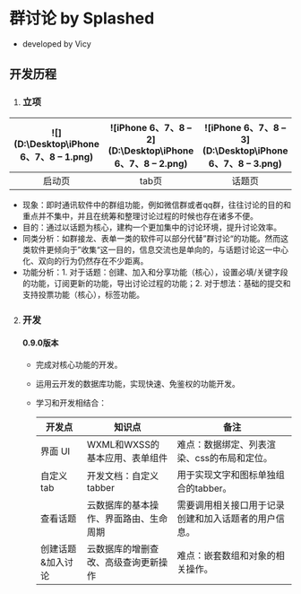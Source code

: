 # 群讨论 by Splashed

- developed by Vicy



## 开发历程

1. ### 立项

| ![](D:\Desktop\iPhone 6、7、8 – 1.png) | ![iPhone 6、7、8 – 2](D:\Desktop\iPhone 6、7、8 – 2.png) | ![iPhone 6、7、8 – 3](D:\Desktop\iPhone 6、7、8 – 3.png) | ![iPhone 6、7、8 – 4](D:\Desktop\iPhone 6、7、8 – 4.png) | ![iPhone 6、7、8 – 5](D:\Desktop\iPhone 6、7、8 – 5.png) |
| :------------------------------------: | :------------------------------------------------------: | :------------------------------------------------------: | :------------------------------------------------------: | :------------------------------------------------------: |
|                 启动页                 |                          tab页                           |                          话题页                          |                        话题创建页                        |                        提交想法页                        |

- 现象：即时通讯软件中的群组功能，例如微信群或者qq群，往往讨论的目的和重点并不集中，并且在统筹和整理讨论过程的时候也存在诸多不便。
- 目的：通过以话题为核心，建构一个更加集中的讨论环境，提升讨论效率。
- 同类分析：如群接龙、表单一类的软件可以部分代替”群讨论“的功能。然而这类软件更倾向于”收集“这一目的，信息交流也是单向的，与话题讨论这一中心化、双向的行为仍然存在不少距离。
- 功能分析：1.  对于话题：创建、加入和分享功能（核心），设置必填/关键字段的功能，订阅更新的功能，导出讨论过程的功能；2.  对于想法：基础的提交和支持投票功能（核心），标签功能。

2. ### 开发

   #### 0.9.0版本

   - 完成对核心功能的开发。

   - 运用云开发的数据库功能，实现快速、免鉴权的功能开发。

   - 学习和开发相结合：

     | 开发点            | 知识点                                 | 备注                                                 |
     | ----------------- | -------------------------------------- | ---------------------------------------------------- |
     | 界面 UI           | WXML和WXSS的基本应用、表单组件         | 难点：数据绑定、列表渲染、css的布局和定位。          |
     | 自定义tab         | 开发文档：自定义tabber                 | 用于实现文字和图标单独组合的tabber。                 |
     | 查看话题          | 云数据库的基本操作、界面路由、生命周期 | 需要调用相关接口用于记录创建和加入话题者的用户信息。 |
     | 创建话题&加入讨论 | 云数据库的增删查改、高级查询更新操作   | 难点：嵌套数组和对象的相关操作。                     |